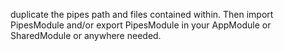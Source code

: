 duplicate the pipes path and files contained within.
Then import PipesModule and/or export PipesModule in your AppModule or SharedModule or anywhere needed.
